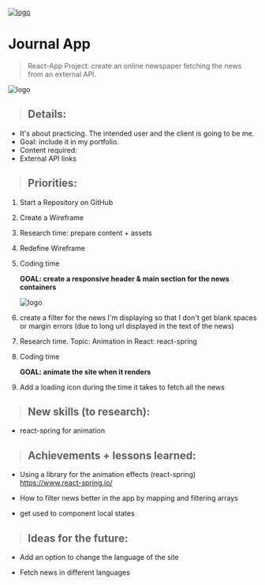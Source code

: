 <a href="https://jseguraweb.github.io/journal-app/"><img src="./other-assets/Screenshot-title.png" title="logo" alt="logo"></a>

# Journal App

> React-App Project: create an online newspaper fetching the news from an external API.

<img src="https://res.cloudinary.com/jimbocloud/image/upload/v1585934809/my-repos/journal-app.png" title="logo" alt="logo">


> ## Details:

- It's about practicing. The intended user and the client is going to be me. 
- Goal: include it in my portfolio.
- Content required: 
- External API links

> ## Priorities:

1. Start a Repository on GitHub
2. Create a Wireframe
3. Research time: prepare content + assets
4. Redefine Wireframe
5. Coding time

    **GOAL: create a responsive header & main section for the news containers**

    <img src="./other-assets/responsive-journal.png" title="logo" alt="logo">

6. create a filter for the news I'm displaying so that I don't get blank spaces or margin errors (due to long url displayed in the text of the news) 
7. Research time. Topic: Animation in React: react-spring
8. Coding time

    **GOAL: animate the site when it renders**

9. Add a loading icon during the time it takes to fetch all the news

> ## New skills (to research):

- react-spring for animation

> ## Achievements + lessons learned:

- Using a library for the animation effects (react-spring)
https://www.react-spring.io/

- How to filter news better in the app by mapping and filtering arrays

- get used to component local states 

> ## Ideas for the future:

- Add an option to change the language of the site

- Fetch news in different languages